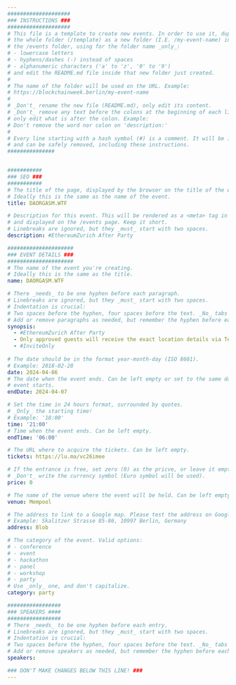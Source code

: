 ```yaml
---
####################
### INSTRUCTIONS ###
####################
# This file is a template to create new events. In order to use it, duplicate
# the whole folder (/template) as a new folder (I.E. /my-event-name) inside of
# the /events folder, using for the folder name _only_:
# - lowercase letters
# - hyphens/dashes (-) instead of spaces
# - alphanumeric characters ('a' to 'z', '0' to '9')
# and edit the README.md file inside that new folder just created.
#
# The name of the folder will be used on the URL. Example:
# https://blockchainweek.berlin/my-event-name
#
# _Don't_ rename the new file (README.md), only edit its content.
# _Don't_ remove any text before the colons at the beginning of each line,
# only edit what is after the colon. Example:
# Don't remove the word nor colon on 'description:'
#
# Every line starting with a hash symbol (#) is a comment. It will be ignored
# and can be safely removed, including these instructions.
###############


###########
### SEO ###
###########
# The title of the page, displayed by the browser on the title of the window.
# Ideally this is the same as the name of the event.
title: DAORGASM.WTF

# Description for this event. This will be rendered as a <meta> tag in the HTML,
# and displayed on the /events page. Keep it short.
# Linebreaks are ignored, but they _must_ start with two spaces.
description: #EthereumZurich After Party

#####################
### EVENT DETAILS ###
#####################
# The name of the event you're creating.
# Ideally this is the same as the title.
name: DAORGASM.WTF

# There _needs_ to be one hyphen before each paragraph.
# Linebreaks are ignored, but they _must_ start with two spaces.
# Indentation is crucial:
# Two spaces before the hyphen, four spaces before the text. _No_ tabs allowed.
# Add or remove paragraphs as needed, but remember the hyphen before each entry.
synopsis:
  - #EthereumZurich After Party 
  - Only approved guests will receive the exact location details via Telegram & Luma. 
  - #InviteOnly
    
# The date should be in the format year-month-day (ISO 8601).
# Example: 2018-02-28
date: 2024-04-06
# The date when the event ends. Can be left empty or set to the same day the
# event starts.
endDate: 2024-04-07

# Set the time in 24 hours format, surrounded by quotes.
# _Only_ the starting time!
# Example: '18:00'
time: '21:00'
# Time when the event ends. Can be left empty.
endTime: '06:00'

# The URL where to acquire the tickets. Can be left empty.
tickets: https://lu.ma/vc26imee

# If the entrance is free, set zero (0) as the pricve, or leave it empty.
# _Don't_ write the currency symbol (Euro symbol will be used).
price: 0

# The name of the venue where the event will be held. Can be left empty.
venue: Mempool

# The address to link to a Google map. Please test the address on Google Maps.
# Example: Skalitzer Strasse 85-86, 10997 Berlin, Germany
address: Blob

# The category of the event. Valid options:
# - conference
# - event
# - hackathon
# - panel
# - workshop
# - party
# Use _only_ one, and don't capitalize.
category: party

#################
### SPEAKERS ####
#################
# There _needs_ to be one hyphen before each entry.
# Linebreaks are ignored, but they _must_ start with two spaces.
# Indentation is crucial:
# Two spaces before the hyphen, four spaces before the text. _No_ tabs allowed.
# Add or remove speakers as needed, but remember the hyphen before each entry.
speakers:

### DON'T MAKE CHANGES BELOW THIS LINE! ###
---
```


<!-- ### DON'T MAKE CHANGES BELOW THIS LINE! ### -->

<Event-Content/>
